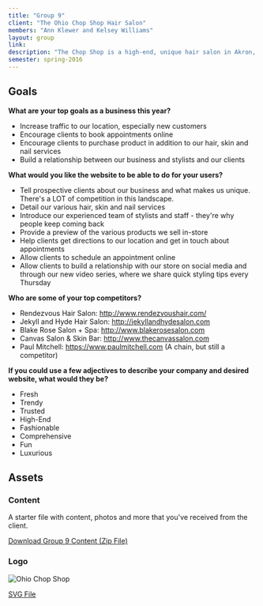 ```yaml
---
title: "Group 9"
client: "The Ohio Chop Shop Hair Salon"
members: "Ann Klewer and Kelsey Williams"
layout: group
link: 
description: "The Chop Shop is a high-end, unique hair salon in Akron, Ohio.  Our stylists bring their clients the freshest styles, and our location is a high-end, but friendly and fun atmosphere that keeps clients coming back again and again.  Visit The Ohio Chop Shop today for all of your hair, skin and nail needs!"
semester: spring-2016
---
```


## Goals

**What are your top goals as a business this year?**

* Increase traffic to our location, especially new customers
* Encourage clients to book appointments online
* Encourage clients to purchase product in addition to our hair, skin and nail services
* Build a relationship between our business and stylists and our clients

**What would you like the website to be able to do for your users?**

* Tell prospective clients about our business and what makes us unique.  There's a LOT of competition in this landscape.
* Detail our various hair, skin and nail services
* Introduce our experienced team of stylists and staff - they're why people keep coming back
* Provide a preview of the various products we sell in-store
* Help clients get directions to our location and get in touch about appointments
* Allow clients to schedule an appointment online
* Allow clients to build a relationship with our store on social media and through our new video series, where we share quick styling tips every Thursday

**Who are some of your top competitors?**

* Rendezvous Hair Salon: http://www.rendezvoushair.com/
* Jekyll and Hyde Hair Salon: http://jekyllandhydesalon.com
* Blake Rose Salon + Spa: http://www.blakerosesalon.com
* Canvas Salon & Skin Bar: http://www.thecanvassalon.com
* Paul Mitchell: https://www.paulmitchell.com (A chain, but still a competitor)

**If you could use a few adjectives to describe your company and desired website, what would they be?**

* Fresh
* Trendy
* Trusted
* High-End
* Fashionable
* Comprehensive
* Fun
* Luxurious

## Assets

### Content

A starter file with content, photos and more that you've received from the client.  

<a href="class/groups/assets/group9/Group-9-Content.zip">Download Group 9 Content (Zip File)</a>

### Logo
<img src="class/groups/assets/group9/ChopShopSalonLogo-01.svg" alt="Ohio Chop Shop" />

<a href="class/groups/assets/group9/ChopShopSalonLogo-01.svg">SVG File</a>
